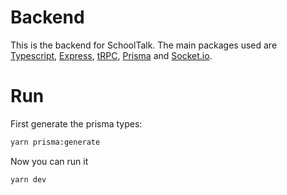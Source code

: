 # Backend

This is the backend for SchoolTalk. The main packages used are [Typescript](https://www.typescriptlang.org/), [Express](https://expressjs.com/), [tRPC](https://trpc.io/), [Prisma](https://www.prisma.io/) and [Socket.io](https://socket.io/).

# Run

First generate the prisma types:

```bash
yarn prisma:generate
```

Now you can run it

```bash
yarn dev
```
